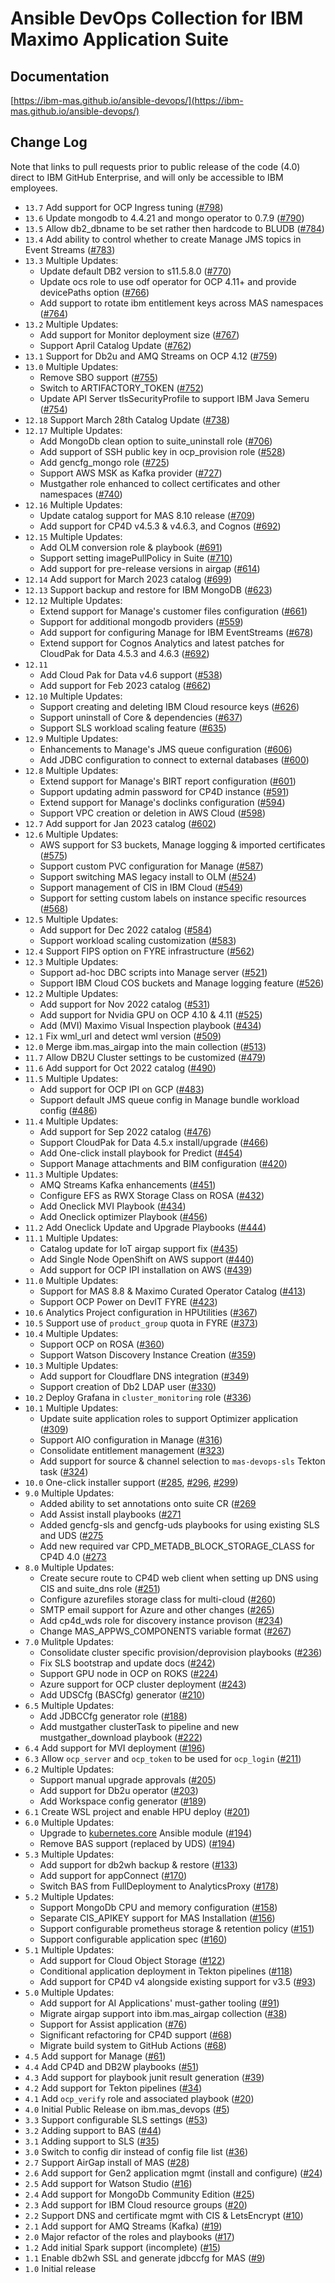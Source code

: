 # Ansible DevOps Collection for IBM Maximo Application Suite

## Documentation
[https://ibm-mas.github.io/ansible-devops/](https://ibm-mas.github.io/ansible-devops/)

## Change Log
Note that links to pull requests prior to public release of the code (4.0) direct to IBM GitHub Enterprise, and will only be accessible to IBM employees.

- `13.7` Add support for OCP Ingress tuning ([#798](https://github.com/ibm-mas/ansible-devops/pull/798))
- `13.6` Update mongodb to 4.4.21 and mongo operator to 0.7.9 ([#790](https://github.com/ibm-mas/ansible-devops/pull/790))
- `13.5` Allow db2_dbname to be set rather then hardcode to BLUDB ([#784](https://github.com/ibm-mas/ansible-devops/pull/784))
- `13.4` Add ability to control whether to create Manage JMS topics in Event Streams ([#783](https://github.com/ibm-mas/ansible-devops/pull/783))
- `13.3` Multiple Updates:
    - Update default DB2 version to s11.5.8.0 ([#770](https://github.com/ibm-mas/ansible-devops/pull/770))
    - Update ocs role to use odf operator for OCP 4.11+ and provide devicePaths option ([#766](https://github.com/ibm-mas/ansible-devops/pull/766))
    - Add support to rotate ibm entitlement keys across MAS namespaces ([#764](https://github.com/ibm-mas/ansible-devops/pull/764))
- `13.2` Multiple Updates:
    - Add support for Monitor deployment size ([#767](https://github.com/ibm-mas/ansible-devops/pull/767))
    - Support April Catalog Update ([#762](https://github.com/ibm-mas/ansible-devops/pull/762))
- `13.1` Support for Db2u and AMQ Streams on OCP 4.12 ([#759](https://github.com/ibm-mas/ansible-devops/pull/759))
- `13.0` Multiple Updates:
    - Remove SBO support ([#755](https://github.com/ibm-mas/ansible-devops/pull/755))
    - Switch to ARTIFACTORY_TOKEN ([#752](https://github.com/ibm-mas/ansible-devops/pull/752))
    - Update API Server tlsSecurityProfile to support IBM Java Semeru ([#754](https://github.com/ibm-mas/ansible-devops/pull/754))
- `12.18` Support March 28th Catalog Update ([#738](https://github.com/ibm-mas/ansible-devops/pull/738))
- `12.17` Multiple Updates:
    - Add MongoDb clean option to suite_uninstall role ([#706](https://github.com/ibm-mas/ansible-devops/pull/706))
    - Add support of SSH public key in ocp_provision role ([#528](https://github.com/ibm-mas/ansible-devops/pull/528))
    - Add gencfg_mongo role ([#725](https://github.com/ibm-mas/ansible-devops/pull/725))
    - Support AWS MSK as Kafka provider ([#727](https://github.com/ibm-mas/ansible-devops/pull/727))
    - Mustgather role enhanced to collect certificates and other namespaces ([#740](https://github.com/ibm-mas/ansible-devops/pull/740))
- `12.16` Multiple Updates:
    - Update catalog support for MAS 8.10 release ([#709](https://github.com/ibm-mas/ansible-devops/pull/709))
    - Add support for CP4D v4.5.3 & v4.6.3, and Cognos ([#692](https://github.com/ibm-mas/ansible-devops/pull/692))
- `12.15` Multiple Updates:
    - Add OLM conversion role & playbook ([#691](https://github.com/ibm-mas/ansible-devops/pull/691))
    - Support setting imagePullPolicy in Suite ([#710](https://github.com/ibm-mas/ansible-devops/pull/710))
    - Add support for pre-release versions in airgap ([#614](https://github.com/ibm-mas/ansible-devops/pull/614))
- `12.14` Add support for March 2023 catalog ([#699](https://github.com/ibm-mas/ansible-devops/pull/699))
- `12.13` Support backup and restore for IBM MongoDB ([#623](https://github.com/ibm-mas/ansible-devops/pull/623))
- `12.12` Multiple Updates:
    - Extend support for Manage's customer files configuration ([#661](https://github.com/ibm-mas/ansible-devops/pull/661))
    - Support for additional mongodb providers ([#559](https://github.com/ibm-mas/ansible-devops/pull/559))
    - Add support for configuring Manage for IBM EventStreams ([#678](https://github.com/ibm-mas/ansible-devops/pull/678))
    - Extend support for Cognos Analytics and latest patches for CloudPak for Data 4.5.3 and 4.6.3 ([#692](https://github.com/ibm-mas/ansible-devops/pull/692))
- `12.11`
    - Add Cloud Pak for Data v4.6 support ([#538](https://github.com/ibm-mas/ansible-devops/pull/538))
    - Add support for Feb 2023 catalog ([#662](https://github.com/ibm-mas/ansible-devops/pull/662))
- `12.10` Multiple Updates:
    - Support creating and deleting IBM Cloud resource keys ([#626](https://github.com/ibm-mas/ansible-devops/pull/626))
    - Support uninstall of Core & dependencies ([#637](https://github.com/ibm-mas/ansible-devops/pull/637))
    - Support SLS workload scaling feature ([#635](https://github.com/ibm-mas/ansible-devops/pull/635))
- `12.9` Multiple Updates:
    - Enhancements to Manage's JMS queue configuration ([#606](https://github.com/ibm-mas/ansible-devops/pull/606))
    - Add JDBC configuration to connect to external databases ([#600]( https://github.com/ibm-mas/ansible-devops/pull/600))
- `12.8` Multiple Updates:
    - Extend support for Manage's BIRT report configuration ([#601](https://github.com/ibm-mas/ansible-devops/pull/601))
    - Support updating admin password for CP4D instance ([#591](https://github.com/ibm-mas/ansible-devops/pull/591))
    - Extend support for Manage's doclinks configuration ([#594](https://github.com/ibm-mas/ansible-devops/pull/594))
    - Support VPC creation or deletion in AWS Cloud ([#598](https://github.com/ibm-mas/ansible-devops/pull/598))
- `12.7` Add support for Jan 2023 catalog ([#602](https://github.com/ibm-mas/ansible-devops/pull/602))
- `12.6` Multiple Updates:
    - AWS support for S3 buckets, Manage logging & imported certificates ([#575](https://github.com/ibm-mas/ansible-devops/pull/575))
    - Support custom PVC configuration for Manage ([#587](https://github.com/ibm-mas/ansible-devops/pull/587))
    - Support switching MAS legacy install to OLM ([#524](https://github.com/ibm-mas/ansible-devops/pull/524))
    - Support management of CIS in IBM Cloud ([#549](https://github.com/ibm-mas/ansible-devops/pull/549))
    - Support for setting custom labels on instance specific resources ([#568](https://github.com/ibm-mas/ansible-devops/pull/568))
- `12.5` Multiple Updates:
    - Add support for Dec 2022 catalog ([#584](https://github.com/ibm-mas/ansible-devops/pull/584))
    - Support workload scaling customization ([#583](https://github.com/ibm-mas/ansible-devops/pull/583))
- `12.4` Support FIPS option on FYRE infrastructure ([#562](https://github.com/ibm-mas/ansible-devops/pull/562))
- `12.3` Multiple Updates:
    - Support ad-hoc DBC scripts into Manage server ([#521](https://github.com/ibm-mas/ansible-devops/pull/521))
    - Support IBM Cloud COS buckets and Manage logging feature ([#526](https://github.com/ibm-mas/ansible-devops/pull/526))
- `12.2` Multiple Updates:
    - Add support for Nov 2022 catalog ([#531](https://github.com/ibm-mas/ansible-devops/pull/531))
    - Add support for Nvidia GPU on OCP 4.10 & 4.11 ([#525](https://github.com/ibm-mas/ansible-devops/pull/525))
    - Add (MVI) Maximo Visual Inspection playbook ([#434](https://github.com/ibm-mas/ansible-devops/pull/434))
- `12.1` Fix wml_url and detect wml version ([#509](https://github.com/ibm-mas/ansible-devops/pull/509))
- `12.0` Merge ibm.mas_airgap into the main collection ([#513](https://github.com/ibm-mas/ansible-devops/pull/513))
- `11.7` Allow DB2U Cluster settings to be customized ([#479](https://github.com/ibm-mas/ansible-devops/pull/479))
- `11.6` Add support for Oct 2022 catalog ([#490](https://github.com/ibm-mas/ansible-devops/pull/490))
- `11.5` Multiple Updates:
    - Add support for OCP IPI on GCP ([#483](https://github.com/ibm-mas/ansible-devops/pull/483))
    - Support default JMS queue config in Manage bundle workload config ([#486](https://github.com/ibm-mas/ansible-devops/pull/486))
- `11.4` Multiple Updates:
    - Add support for Sep 2022 catalog ([#476](https://github.com/ibm-mas/ansible-devops/pull/476))
    - Support CloudPak for Data 4.5.x install/upgrade ([#466](https://github.com/ibm-mas/ansible-devops/pull/466))
    - Add One-click install playbook for Predict ([#454](https://github.com/ibm-mas/ansible-devops/pull/454))
    - Support Manage attachments and BIM configuration ([#420](https://github.com/ibm-mas/ansible-devops/pull/420))
- `11.3` Multiple Updates:
    - AMQ Streams Kafka enhancements ([#451](https://github.com/ibm-mas/ansible-devops/pull/451))
    - Configure EFS as RWX Storage Class on ROSA ([#432](https://github.com/ibm-mas/ansible-devops/pull/432))
    - Add Oneclick MVI Playbook ([#434](https://github.com/ibm-mas/ansible-devops/pull/434))
    - Add Oneclick optimizer Playbook ([#456](https://github.com/ibm-mas/ansible-devops/pull/456))
- `11.2` Add Oneclick Update and Upgrade Playbooks ([#444](https://github.com/ibm-mas/ansible-devops/pull/444))
- `11.1` Multiple Updates:
    - Catalog update for IoT airgap support fix ([#435](https://github.com/ibm-mas/ansible-devops/pull/435))
    - Add Single Node OpenShift on AWS support ([#440](https://github.com/ibm-mas/ansible-devops/pull/440))
    - Add support for OCP IPI installation on AWS ([#439](https://github.com/ibm-mas/ansible-devops/pull/439))
- `11.0` Multiple Updates:
    - Support for MAS 8.8 & Maximo Curated Operator Catalog ([#413](https://github.com/ibm-mas/ansible-devops/pull/413))
    - Support OCP Power on DevIT FYRE ([#423](https://github.com/ibm-mas/ansible-devops/pull/423))
- `10.6` Analytics Project configuration in HPUtilities ([#367](https://github.com/ibm-mas/ansible-devops/pull/367))
- `10.5` Support use of `product_group` quota in FYRE ([#373](https://github.com/ibm-mas/ansible-devops/pull/373))
- `10.4` Multiple Updates:
    - Support OCP on ROSA ([#360](https://github.com/ibm-mas/ansible-devops/pull/360))
    - Support Watson Discovery Instance Creation ([#359](https://github.com/ibm-mas/ansible-devops/pull/359))
- `10.3` Multiple Updates:
    - Add support for Cloudflare DNS integration ([#349](https://github.com/ibm-mas/ansible-devops/pull/349))
    - Support creation of Db2 LDAP user ([#330](https://github.com/ibm-mas/ansible-devops/pull/330))
- `10.2` Deploy Grafana in `cluster_monitoring` role ([#336](https://github.com/ibm-mas/ansible-devops/pull/336))
- `10.1` Multiple Updates:
    - Update suite application roles to support Optimizer application ([#309](https://github.com/ibm-mas/ansible-devops/pull/309))
    - Support AIO configuration in Manage ([#316](https://github.com/ibm-mas/ansible-devops/pull/316))
    - Consolidate entitlement management ([#323](https://github.com/ibm-mas/ansible-devops/pull/323))
    - Add support for source & channel selection to `mas-devops-sls` Tekton task ([#324](https://github.com/ibm-mas/ansible-devops/pull/324))
- `10.0` One-click installer support ([#285](https://github.com/ibm-mas/ansible-devops/pull/285), [#296](https://github.com/ibm-mas/ansible-devops/pull/296), [#299](https://github.com/ibm-mas/ansible-devops/pull/299))
- `9.0` Multiple Updates:
    - Added ability to set annotations onto suite CR ([#269](https://github.com/ibm-mas/ansible-devops/pull/269)
    - Add Assist install playbooks ([#271](https://github.com/ibm-mas/ansible-devops/pull/271)
    - Added gencfg-sls and gencfg-uds playbooks for using existing SLS and UDS ([#275](https://github.com/ibm-mas/ansible-devops/pull/275)
    - Add new required var CPD_METADB_BLOCK_STORAGE_CLASS for CP4D 4.0 ([#273](https://github.com/ibm-mas/ansible-devops/pull/273)
- `8.0` Multiple Updates:
    - Create secure route to CP4D web client when setting up DNS using CIS and suite_dns role ([#251](https://github.com/ibm-mas/ansible-devops/pull/251))
    - Configure azurefiles storage class for multi-cloud ([#260](https://github.com/ibm-mas/ansible-devops/pull/260))
    - SMTP email support for Azure and other changes ([#265](https://github.com/ibm-mas/ansible-devops/pull/265))
    - Add cp4d_wds role for discovery instance provison ([#234](https://github.com/ibm-mas/ansible-devops/pull/234))
    - Change MAS_APPWS_COMPONENTS variable format ([#267](https://github.com/ibm-mas/ansible-devops/pull/267))
- `7.0` Mulitple Updates:
    - Consolidate cluster specific provision/deprovision playbooks ([#236](https://github.com/ibm-mas/ansible-devops/pull/236))
    - Fix SLS bootstrap and update docs ([#242](https://github.com/ibm-mas/ansible-devops/pull/242))
    - Support GPU node in OCP on ROKS ([#224](https://github.com/ibm-mas/ansible-devops/pull/224))
    - Azure support for OCP cluster deployment ([#243](https://github.com/ibm-mas/ansible-devops/pull/243))
    - Add UDSCfg (BASCfg) generator ([#210](https://github.com/ibm-mas/ansible-devops/pull/210))
- `6.5` Multiple Updates:
    - Add JDBCCfg generator role ([#188](https://github.com/ibm-mas/ansible-devops/pull/188))
    - Add mustgather clusterTask to pipeline and new mustgather_download playbook ([#222](https://github.com/ibm-mas/ansible-devops/pull/222))
- `6.4` Add support for MVI deployment ([#196](https://github.com/ibm-mas/ansible-devops/pull/196))
- `6.3` Allow `ocp_server` and `ocp_token` to be used for `ocp_login` ([#211](https://github.com/ibm-mas/ansible-devops/pull/211))
- `6.2` Multiple Updates:
    - Support manual upgrade approvals ([#205](https://github.com/ibm-mas/ansible-devops/pull/205))
    - Add support for Db2u operator ([#203](https://github.com/ibm-mas/ansible-devops/pull/203))
    - Add Workspace config generator ([#189](https://github.com/ibm-mas/ansible-devops/pull/189))
- `6.1` Create WSL project and enable HPU deploy ([#201](https://github.com/ibm-mas/ansible-devops/pull/201))
- `6.0` Multiple Updates:
    - Upgrade to [kubernetes.core](https://docs.ansible.com/ansible/latest/collections/kubernetes/core/) Ansible module ([#194](https://github.com/ibm-mas/ansible-devops/pull/194))
    - Remove BAS support (replaced by UDS) ([#194](https://github.com/ibm-mas/ansible-devops/pull/194))
- `5.3` Multiple Updates:
    - Add support for db2wh backup & restore ([#133](https://github.com/ibm-mas/ansible-devops/pull/133))
    - Add support for appConnect ([#170](https://github.com/ibm-mas/ansible-devops/pull/170))
    - Switch BAS from FullDeployment to AnalyticsProxy ([#178](https://github.com/ibm-mas/ansible-devops/pull/178))
- `5.2` Multiple Updates:
    - Support MongoDb CPU and memory configuration ([#158](https://github.com/ibm-mas/ansible-devops/pull/158))
    - Separate CIS_APIKEY support for MAS Installation ([#156](https://github.com/ibm-mas/ansible-devops/pull/156))
    - Support configurable prometheus storage & retention policy ([#151](https://github.com/ibm-mas/ansible-devops/pull/151))
    - Support configurable application spec ([#160](https://github.com/ibm-mas/ansible-devops/pull/160))
- `5.1` Multiple Updates:
    - Add support for Cloud Object Storage ([#122](https://github.com/ibm-mas/ansible-devops/pull/122))
    - Conditional application deployment in Tekton pipelines ([#118](https://github.com/ibm-mas/ansible-devops/pull/118))
    - Add support for CP4D v4 alongside existing support for v3.5 ([#93](https://github.com/ibm-mas/ansible-devops/pull/93))
- `5.0` Multiple Updates:
    - Add support for AI Applications' must-gather tooling ([#91](https://github.com/ibm-mas/ansible-devops/pull/91))
    - Migrate airgap support into ibm.mas_airgap collection ([#38](https://github.com/ibm-mas/ansible-devops/pull/38))
    - Support for Assist application ([#76](https://github.com/ibm-mas/ansible-devops/pull/76))
    - Significant refactoring for CP4D support ([#68](https://github.com/ibm-mas/ansible-devops/pull/68))
    - Migrate build system to GitHub Actions ([#68](https://github.com/ibm-mas/ansible-devops/pull/68))
- `4.5` Add support for Manage ([#61](https://github.com/ibm-mas/ansible-devops/pull/61))
- `4.4` Add CP4D and DB2W playbooks ([#51](https://github.com/ibm-mas/ansible-devops/pull/51))
- `4.3` Add support for playbook junit result generation ([#39](https://github.com/ibm-mas/ansible-devops/pull/39))
- `4.2` Add support for Tekton pipelines ([#34](https://github.com/ibm-mas/ansible-devops/pull/34))
- `4.1` Add `ocp_verify` role and associated playbook ([#20](https://github.com/ibm-mas/ansible-devops/pull/20))
- `4.0` Initial Public Release on ibm.mas_devops ([#5](https://github.com/ibm-mas/ansible-devops/pull/5))
- `3.3` Support configurable SLS settings ([#53](https://github.ibm.com/maximoappsuite/mas-devops-ansible/pull/53))
- `3.2` Adding support to BAS ([#44](https://github.ibm.com/maximoappsuite/mas-devops-ansible/pull/44))
- `3.1` Adding support to SLS ([#35](https://github.ibm.com/maximoappsuite/mas-devops-ansible/pull/35))
- `3.0` Switch to config dir instead of config file list ([#36](https://github.ibm.com/maximoappsuite/mas-devops-ansible/pull/36))
- `2.7` Support AirGap install of MAS ([#28](https://github.ibm.com/maximoappsuite/mas-devops-ansible/pull/28))
- `2.6` Add support for Gen2 application mgmt (install and configure) ([#24](https://github.ibm.com/maximoappsuite/mas-devops-ansible/pull/24))
- `2.5` Add support for Watson Studio ([#16](https://github.ibm.com/maximoappsuite/mas-devops-ansible/pull/16))
- `2.4` Add support for MongoDb Community Edition ([#25](https://github.ibm.com/maximoappsuite/mas-devops-ansible/pull/25))
- `2.3` Add support for IBM Cloud resource groups ([#20](https://github.ibm.com/maximoappsuite/mas-devops-ansible/pull/20))
- `2.2` Support DNS and certificate mgmt with CIS & LetsEncrypt ([#10](https://github.ibm.com/maximoappsuite/mas-devops-ansible/pull/10))
- `2.1` Add support for AMQ Streams (Kafka) ([#19](https://github.ibm.com/maximoappsuite/mas-devops-ansible/pull/19))
- `2.0` Major refactor of the roles and playbooks ([#17](https://github.ibm.com/maximoappsuite/mas-devops-ansible/pull/17))
- `1.2` Add initial Spark support (incomplete) ([#15](https://github.ibm.com/maximoappsuite/mas-devops-ansible/pull/15))
- `1.1` Enable db2wh SSL and generate jdbccfg for MAS ([#9](https://github.ibm.com/maximoappsuite/mas-devops-ansible/pull/9))
- `1.0` Initial release
